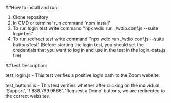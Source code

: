 ##How to install and run:
1. Clone repository
2. In CMD or terminal run command 'npm install'
3. To run login test write command ''npx wdio run ./wdio.conf.js --suite loginTest'
4. To run redirect test write command ''npx wdio run ./wdio.conf.js --suite buttonsTest' (Before starting the login test, you should set the credentials that you want to log in and use in the test in the login_data.js file)

##Test Description:

test_login.js - This test verifies a positive login path to the Zoom website.

test_buttons.js - This test verifies whether after clicking on the individual 'Support', '1.888.799.9666', 'Request a Demo' buttons, we are redirected to the correct websites.

